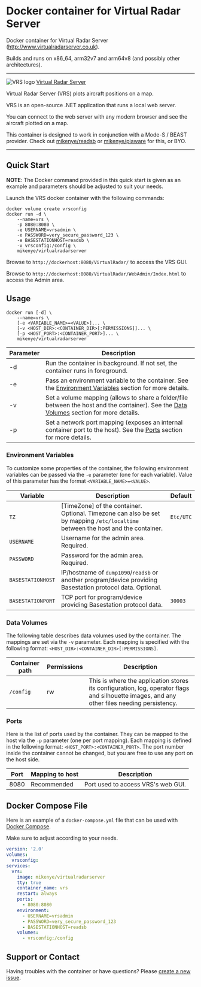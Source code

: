# Docker container for Virtual Radar Server

Docker container for Virtual Radar Server (http://www.virtualradarserver.co.uk).

Builds and runs on x86_64, arm32v7 and arm64v8 (and possibly other architectures).

---

![VRS logo](https://github.com/mikenye/docker-virtualradarserver/raw/master/vrs-logo.png) [Virtual Radar Server](http://www.virtualradarserver.co.uk)

Virtual Radar Server (VRS) plots aircraft positions on a map.

VRS is an open-source .NET application that runs a local web server.

You can connect to the web server with any modern browser and see the aircraft plotted on a map.

This container is designed to work in conjunction with a Mode-S / BEAST provider. Check out [mikenye/readsb](https://hub.docker.com/repository/docker/mikenye/readsb) or [mikenye/piaware](https://hub.docker.com/repository/docker/mikenye/piaware) for this, or BYO.

---

## Quick Start

**NOTE**: The Docker command provided in this quick start is given as an example and parameters should be adjusted to suit your needs.

Launch the VRS docker container with the following commands:
```
docker volume create vrsconfig
docker run -d \
    --name=vrs \
    -p 8080:8080 \
    -e USERNAME=vrsadmin \
    -e PASSWORD=very_secure_password_123 \
    -e BASESTATIONHOST=readsb \
    -v vrsconfig:/config \
    mikenye/virtualradarserver 
```

Browse to `http://dockerhost:8080/VirtualRadar/` to access the VRS GUI.

Browse to `http://dockerhost:8080/VirtualRadar/WebAdmin/Index.html` to access the Admin area.

## Usage

```
docker run [-d] \
    --name=vrs \
    [-e <VARIABLE_NAME>=<VALUE>]... \
    [-v <HOST_DIR>:<CONTAINER_DIR>[:PERMISSIONS]]... \
    [-p <HOST_PORT>:<CONTAINER_PORT>]... \
    mikenye/virtualradarserver
```
| Parameter | Description |
|-----------|-------------|
| -d        | Run the container in background.  If not set, the container runs in foreground. |
| -e        | Pass an environment variable to the container.  See the [Environment Variables](#environment-variables) section for more details. |
| -v        | Set a volume mapping (allows to share a folder/file between the host and the container).  See the [Data Volumes](#data-volumes) section for more details. |
| -p        | Set a network port mapping (exposes an internal container port to the host).  See the [Ports](#ports) section for more details. |

### Environment Variables

To customize some properties of the container, the following environment
variables can be passed via the `-e` parameter (one for each variable).  Value
of this parameter has the format `<VARIABLE_NAME>=<VALUE>`.

| Variable       | Description                                  | Default |
|----------------|----------------------------------------------|---------|
|`TZ`| [TimeZone] of the container. Optional. Timezone can also be set by mapping `/etc/localtime` between the host and the container. | `Etc/UTC` |
|`USERNAME`|Username for the admin area. Required.| |
|`PASSWORD`|Password for the admin area. Required.| |
|`BASESTATIONHOST`|IP/hostname of `dump1090`/`readsb` or another program/device providing Basestation protocol data. Optional.| |
|`BASESTATIONPORT`|TCP port for program/device providing Basestation protocol data.| `30003` |

### Data Volumes

The following table describes data volumes used by the container.  The mappings
are set via the `-v` parameter.  Each mapping is specified with the following
format: `<HOST_DIR>:<CONTAINER_DIR>[:PERMISSIONS]`.

| Container path  | Permissions | Description |
|-----------------|-------------|-------------|
|`/config`| rw | This is where the application stores its configuration, log, operator flags and silhouette images, and any other files needing persistency. |

### Ports

Here is the list of ports used by the container.  They can be mapped to the host
via the `-p` parameter (one per port mapping).  Each mapping is defined in the
following format: `<HOST_PORT>:<CONTAINER_PORT>`.  The port number inside the
container cannot be changed, but you are free to use any port on the host side.

| Port | Mapping to host | Description |
|------|-----------------|-------------|
| 8080 | Recommended | Port used to access VRS's web GUI. |

## Docker Compose File

Here is an example of a `docker-compose.yml` file that can be used with
[Docker Compose](https://docs.docker.com/compose/overview/).

Make sure to adjust according to your needs.

```yaml
version: '2.0'
volumes:
  vrsconfig:
services:
  vrs:
    image: mikenye/virtualradarserver
    tty: true
    container_name: vrs
    restart: always
    ports:
      - 8080:8080
    environment:
      - USERNAME=vrsadmin
      - PASSWORD=very_secure_password_123
      - BASESTATIONHOST=readsb
    volumes:
      - vrsconfig:/config
```

## Support or Contact

Having troubles with the container or have questions?  Please [create a new issue](https://github.com/mikenye/docker-virtualradarserver/issues).

